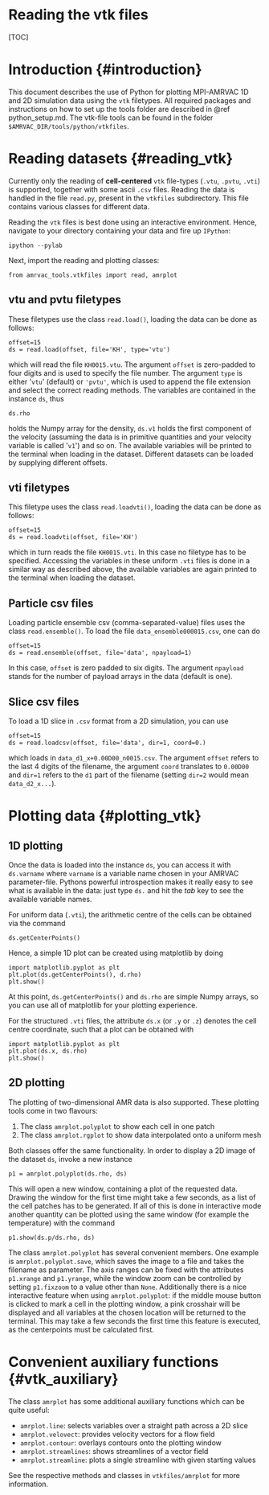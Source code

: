 # Reading the vtk files

[TOC]

# Introduction {#introduction}

This document describes the use of Python for plotting MPI-AMRVAC 1D and 2D simulation data using the `vtk` filetypes.
All required packages and instructions on how to set up the tools folder are described in @ref python_setup.md.
The vtk-file tools can be found in the folder `$AMRVAC_DIR/tools/python/vtkfiles`.

# Reading datasets {#reading_vtk}
Currently only the reading of **cell-centered** `vtk` file-types (`.vtu`, `.pvtu`, `.vti`) is supported,
together with some ascii `.csv` files. Reading the data is handled in the file `read.py`, present in the `vtkfiles` subdirectory.
This file contains various classes for different data.

Reading the `vtk` files is best done using an interactive environment. Hence, navigate to your directory containing your data and
fire up `IPython`:

    ipython --pylab

Next, import the reading and plotting classes:

    from amrvac_tools.vtkfiles import read, amrplot

## vtu and pvtu filetypes
These filetypes use the class `read.load()`, loading the data can be done as follows:

    offset=15
    ds = read.load(offset, file='KH', type='vtu')

which will read the file `KH0015.vtu`. The argument `offset` is zero-padded to four digits
and is used to specify the file number. The argument `type` is either '`vtu`' (default) or `'pvtu'`,
which is used to append the file extension and select the correct reading methods.
The variables are contained in the instance `ds`, thus

    ds.rho

holds the Numpy array for the density, `ds.v1` holds the first component of the velocity
(assuming the data is in primitive quantities and your velocity variable is called '`v1`') and so on.
The available variables will be printed to the terminal when loading in the dataset.
Different datasets can be loaded by supplying different offsets.

## vti filetypes
This filetype uses the class `read.loadvti()`, loading the data can be done as follows:

    offset=15
    ds = read.loadvti(offset, file='KH')

which in turn reads the file `KH0015.vti`. In this case no filetype has to be specified.
Accessing the variables in these uniform `.vti` files is done in a similar way as described above,
the available variables are again printed to the terminal when loading the dataset.

## Particle csv files
Loading particle ensemble csv (comma-separated-value) files uses the class `read.ensemble()`.
To load the file `data_ensemble000015.csv`, one can do

    offset=15
    ds = read.ensemble(offset, file='data', npayload=1)

In this case, `offset` is zero padded to six digits. The argument `npayload` stands for the
number of payload arrays in the data (default is one).

## Slice csv files
To load a 1D slice in `.csv` format from a 2D simulation, you can use

    offset=15
    ds = read.loadcsv(offset, file='data', dir=1, coord=0.)

which loads in `data_d1_x+0.00D00_n0015.csv`. The argument `offset` refers to
the last 4 digits of the filename, the argument `coord` translates to `0.00D00` and
`dir=1` refers to the `d1` part of the filename (setting `dir=2` would mean `data_d2_x...`).

# Plotting data {#plotting_vtk}
## 1D plotting

Once the data is loaded into the instance `ds`, you can access it with
`ds.varname` where `varname` is a variable name chosen in your
AMRVAC parameter-file.  Pythons powerful introspection makes it really
easy to see what is available in the data: just type `ds.` and hit the *tab* key to see the
available variable names.

For uniform data (`.vti`), the arithmetic centre of the cells can be obtained via the command

    ds.getCenterPoints()

Hence, a simple 1D plot can be created using matplotlib by doing

    import matplotlib.pyplot as plt
    plt.plot(ds.getCenterPoints(), d.rho)
    plt.show()

At this point, `ds.getCenterPoints()` and `ds.rho` are simple Numpy arrays, so you can use all of matplotlib for
your plotting experience.

For the structured `.vti` files, the attribute `ds.x` (or `.y` or `.z`) denotes the cell centre coordinate, such
that a plot can be obtained with

    import matplotlib.pyplot as plt
    plt.plot(ds.x, ds.rho)
    plt.show()

## 2D plotting
The plotting of two-dimensional AMR data is also supported. These plotting tools come in two
flavours:
1. The class `amrplot.polyplot` to show each cell in one patch
2. The class `amrplot.rgplot` to show data interpolated onto a uniform mesh

Both classes offer the same functionality. In order to display a 2D image of the dataset `ds`, invoke a new instance

    p1 = amrplot.polyplot(ds.rho, ds)

This will open a new window, containing a plot of the requested data. Drawing the window for the first time might take a few seconds,
as a list of the cell patches has to be generated. If all of this is done in interactive mode another quantity can be
plotted using the same window (for example the temperature) with the command

    p1.show(ds.p/ds.rho, ds)

The class `amrplot.polyplot` has several convenient members. One example is `amrplot.polyplot.save`, which saves the image to a file and takes the filename as parameter.
The axis ranges can be fixed with the attributes `p1.xrange` and `p1.yrange`, while the window zoom can be controlled by setting `p1.fixzoom` to a value other than `None`.
Additionally there is a nice interactive feature when using `amrplot.polyplot`: if the middle mouse button is clicked to mark a cell in the plotting window, a pink crosshair
will be displayed and all variables at the chosen location will be returned to the terminal. This may take a few seconds the first time this feature is executed,
as the centerpoints must be calculated first.

# Convenient auxiliary functions {#vtk_auxiliary}
The class `amrplot` has some additional auxiliary functions which can be quite useful:
* `amrplot.line`: selects variables over a straight path across a 2D slice
* `amrplot.velovect`: provides velocity vectors for a flow field
* `amrplot.contour`: overlays contours onto the plotting window
* `amrplot.streamlines`: shows streamlines of a vector field
* `amrplot.streamline`: plots a single streamline with given starting values

See the respective methods and classes in `vtkfiles/amrplot` for more information.
